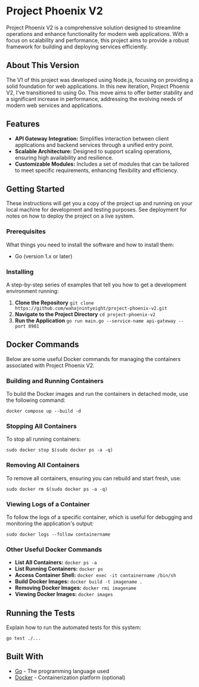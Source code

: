 <!DOCTYPE html>
<html lang="en">
<body>

<div class="container">
  <h1>Project Phoenix V2</h1>
  <p>Project Phoenix V2 is a comprehensive solution designed to streamline operations and enhance functionality for modern web applications. With a focus on scalability and performance, this project aims to provide a robust framework for building and deploying services efficiently.</p>

 <h2>About This Version</h2>
  <p>The V1 of this project was developed using Node.js, focusing on providing a solid foundation for web applications. In this new iteration, Project Phoenix V2, I've transitioned to using Go. This move aims to offer better stability and a significant increase in performance, addressing the evolving needs of modern web services and applications.</p>

  <h2>Features</h2>
  <ul>
    <li><strong>API Gateway Integration:</strong> Simplifies interaction between client applications and backend services through a unified entry point.</li>
    <li><strong>Scalable Architecture:</strong> Designed to support scaling operations, ensuring high availability and resilience.</li>
    <li><strong>Customizable Modules:</strong> Includes a set of modules that can be tailored to meet specific requirements, enhancing flexibility and efficiency.</li>
  </ul>

  <h2>Getting Started</h2>
  <p>These instructions will get you a copy of the project up and running on your local machine for development and testing purposes. See deployment for notes on how to deploy the project on a live system.</p>

  <h3>Prerequisites</h3>
  <p>What things you need to install the software and how to install them:</p>
  <ul>
    <li>Go (version 1.x or later)</li>
  </ul>

  <h3>Installing</h3>
  <p>A step-by-step series of examples that tell you how to get a development environment running:</p>
  <ol>
    <li><strong>Clone the Repository</strong>
      <code>git clone https://github.com/wahajnintyeight/project-phoenix-v2.git</code>
    </li>
    <li><strong>Navigate to the Project Directory</strong>
      <code>cd project-phoenix-v2</code>
    </li>
    <li><strong>Run the Application</strong>
      <code>go run main.go --service-name api-gateway --port 8981</code>
    </li>
  </ol>

   <h2>Docker Commands</h2>
  <p>Below are some useful Docker commands for managing the containers associated with Project Phoenix V2.</p>

  <h3>Building and Running Containers</h3>
  <p>To build the Docker images and run the containers in detached mode, use the following command:</p>
  <code>docker compose up --build -d</code>

  <h3>Stopping All Containers</h3>
  <p>To stop all running containers:</p>
  <code>sudo docker stop $(sudo docker ps -a -q)</code>

  <h3>Removing All Containers</h3>
  <p>To remove all containers, ensuring you can rebuild and start fresh, use:</p>
  <code>sudo docker rm $(sudo docker ps -a -q)</code>

  <h3>Viewing Logs of a Container</h3>
  <p>To follow the logs of a specific container, which is useful for debugging and monitoring the application's output:</p>
  <code>sudo docker logs --follow containername</code>

  <h3>Other Useful Docker Commands</h3>
  <ul>
    <li><strong>List All Containers:</strong> <code>docker ps -a</code></li>
    <li><strong>List Running Containers:</strong> <code>docker ps</code></li>
    <li><strong>Access Container Shell:</strong> <code>docker exec -it containername /bin/sh</code></li>
    <li><strong>Build Docker Images:</strong> <code>docker build -t imagename .</code></li>
    <li><strong>Removing Docker Images:</strong> <code>docker rmi imagename</code></li>
    <li><strong>Viewing Docker Images:</strong> <code>docker images</code></li>
  </ul>

  <h2>Running the Tests</h2>
  <p>Explain how to run the automated tests for this system:</p>
  <code>go test ./...</code>

  <h2>Built With</h2>
  <ul>
    <li><a href="https://golang.org/">Go</a> - The programming language used</li>
    <li><a href="https://www.docker.com/">Docker</a> - Containerization platform (optional)</li>
  </ul>
</div>

</body>
</html>
